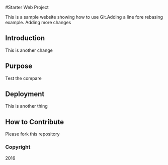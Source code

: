 #Starter Web Project

This is a sample website showing how to use Git.Adding a line fore rebasing example. Adding more changes

## Introduction

This is another change

## Purpose

Test the compare

## Deployment

This is another thing

## How to Contribute

Please fork this repository

### Copyright
2016